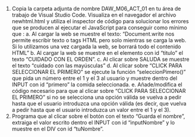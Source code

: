 1.	Copia la carpeta adjunta de nombre DAW_M06_ACT_01 en tu área de trabajo de Visual Studio Code.  Visualiza en el navegador el archivo newhtml.html  y utiliza el inspector de código para solucionar los errores que se producen al ejecutar el JavaScript para conseguir como mínimo que :
a.	Al cargar la web se muestre el texto: “Document.write nos permite escribir texto o tags HTML pero solo mientras se carga la web. Si lo utilizamos una vez cargada la web, se borrará todo el contenido HTML”
b.	Al cargar la web se muestre en el elemento con id “titulo” el texto “CUIDADO CON EL ORDEN”.
c.	 Al clicar sobre SALUDA se muestre el texto “cuidado con las mayúsculas”
d.	Al clicar sobre “CLICK PARA SELECCIONAR EL PRIMERO” se ejecute la función “seleccionPimero()” que pida un número entre el 1 y el 3 al usuario y muestre dentro del INPUT con id “primero” la comida seleccionada. 
e.	Añade/modifica el código necesario para que al clicar sobre “CLICK PARA SELECCIONAR EL PRIMERO” si no se selecciona una opción válida se vuelva a pedir hasta que el usuario introduzca una opción válida (es decir, que vuelva a pedir hasta que el usuario introduzca un valor entre el 1 y el 3).
2.	Programa que al clicar sobre el botón con el texto “Guarda el nombre”, extraiga el valor escrito dentro el INPUT con id “inputNombre” y lo muestre en el DIV con id “tuNombre”.
